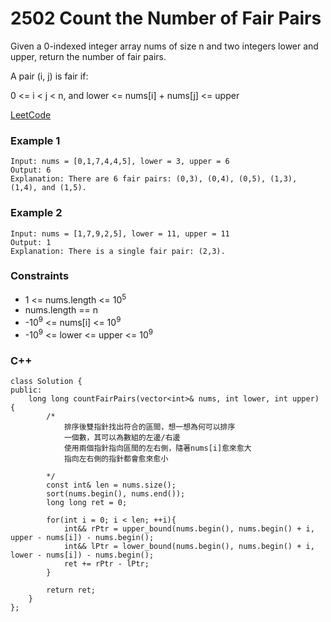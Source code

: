 # 2502 Count the Number of Fair Pairs

Given a 0-indexed integer array nums of size n and two integers lower and upper, return the number of fair pairs.

A pair (i, j) is fair if:

0 <= i < j < n, and
lower <= nums[i] + nums[j] <= upper

[LeetCode](https://leetcode.cn/problems/count-the-number-of-fair-pairs/description/)

### Example 1

```
Input: nums = [0,1,7,4,4,5], lower = 3, upper = 6
Output: 6
Explanation: There are 6 fair pairs: (0,3), (0,4), (0,5), (1,3), (1,4), and (1,5).
```

### Example 2

```
Input: nums = [1,7,9,2,5], lower = 11, upper = 11
Output: 1
Explanation: There is a single fair pair: (2,3).
```

### Constraints

* 1 <= nums.length <= 10<sup>5</sup>
* nums.length == n
* -10<sup>9</sup> <= nums[i] <= 10<sup>9</sup>
* -10<sup>9</sup> <= lower <= upper <= 10<sup>9</sup>

### C++ 

```
class Solution {
public:
    long long countFairPairs(vector<int>& nums, int lower, int upper) {
        /*
            排序後雙指針找出符合的區間，想一想為何可以排序
            一個數，其可以為數組的左邊/右邊
            使用兩個指針指向區間的左右側，隨著nums[i]愈來愈大
            指向左右側的指針都會愈來愈小

        */
        const int& len = nums.size();
        sort(nums.begin(), nums.end());
        long long ret = 0;

        for(int i = 0; i < len; ++i){
            int&& rPtr = upper_bound(nums.begin(), nums.begin() + i, upper - nums[i]) - nums.begin();
            int&& lPtr = lower_bound(nums.begin(), nums.begin() + i, lower - nums[i]) - nums.begin();
            ret += rPtr - lPtr;
        }
        
        return ret;
    }
};
```